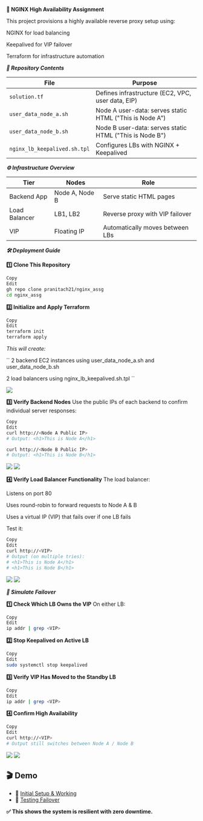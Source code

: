 ****🚀 NGINX High Availability Assignment****


This project provisions a highly available reverse proxy setup using:

NGINX for load balancing

Keepalived for VIP failover

Terraform for infrastructure automation

***📁 Repository Contents***


| File                      | Purpose                                                       |
|---------------------------|---------------------------------------------------------------|
| `solution.tf`             | Defines infrastructure (EC2, VPC, user data, EIP)             |
| `user_data_node_a.sh`     | Node A user-data: serves static HTML ("This is Node A")       |
| `user_data_node_b.sh`     | Node B user-data: serves static HTML ("This is Node B")       |
| `nginx_lb_keepalived.sh.tpl` | Configures LBs with NGINX + Keepalived                   |

***⚙️ Infrastructure Overview***


| Tier           | Nodes           | Role                                        |
|----------------|------------------|---------------------------------------------|
| Backend App    | Node A, Node B   | Serve static HTML pages                     |
| Load Balancer  | LB1, LB2         | Reverse proxy with VIP failover             |
| VIP            | Floating IP      | Automatically moves between LBs             |

***🛠️ Deployment Guide***


**1️⃣ Clone This Repository**
```bash
Copy
Edit
gh repo clone pranitach21/nginx_assg
cd nginx_assg 
```
**2️⃣ Initialize and Apply Terraform**
```bash
Copy
Edit
terraform init
terraform apply
```
*This will create:*

``
2 backend EC2 instances using user_data_node_a.sh and user_data_node_b.sh

2 load balancers using nginx_lb_keepalived.sh.tpl
``

<img src="https://github.com/pranitach21/nginx_assg/main/screenshots/terraform_output.png">

**3️⃣ Verify Backend Nodes**
Use the public IPs of each backend to confirm individual server responses:

```bash
Copy
Edit
curl http://<Node A Public IP>
# Output: <h1>This is Node A</h1>

curl http://<Node B Public IP>
# Output: <h1>This is Node B</h1>
```
<img src="https://github.com/pranitach21/nginx_assg/main/screenshots/node_a.png">
<img src="https://github.com/pranitach21/nginx_assg/main/screenshots/node_b.png">

**4️⃣ Verify Load Balancer Functionality**
The load balancer:

Listens on port 80

Uses round-robin to forward requests to Node A & B

Uses a virtual IP (VIP) that fails over if one LB fails

Test it:

```bash
Copy
Edit
curl http://<VIP>
# Output (on multiple tries):
# <h1>This is Node A</h1>
# <h1>This is Node B</h1>
```
<img src="https://github.com/pranitach21/nginx_assg/main/screenshots/eip_output_node_a.png">
<img src="https://github.com/pranitach21/nginx_assg/main/screenshots/eip_output_node_b.png">

***🔁 Simulate Failover***


**1️⃣ Check Which LB Owns the VIP**
On either LB:

```bash
Copy
Edit
ip addr | grep <VIP>
```
**2️⃣ Stop Keepalived on Active LB**
```bash
Copy
Edit
sudo systemctl stop keepalived
```
**3️⃣ Verify VIP Has Moved to the Standby LB**
```bash
Copy
Edit
ip addr | grep <VIP>
```
**4️⃣ Confirm High Availability**
```bash
Copy
Edit
curl http://<VIP>
# Output still switches between Node A / Node B
```
<img src="https://github.com/pranitach21/nginx_assg/main/screenshots/eip_output_node_a.png">
<img src="https://github.com/pranitach21/nginx_assg/main/screenshots/eip_output_node_b.png">

## 🎬 Demo 

- 🔗 [Initial Setup & Working](https://github.com/pranitach21/nginx_assg/raw/main/videos/initial_setup&working.mp4)
- 🔗 [Testing Failover](https://github.com/pranitach21/nginx_assg/raw/main/videos/testing_failover.mp4)


**✅ This shows the system is resilient with zero downtime.**
